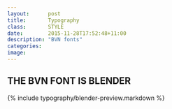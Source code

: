 ```yaml
---
layout:      post
title:       Typography
class:       STYLE
date:        2015-11-28T17:52:48+11:00
description: "BVN fonts"
categories: 
image:      
---
```

## THE BVN FONT IS BLENDER

{% include typography/blender-preview.markdown %}